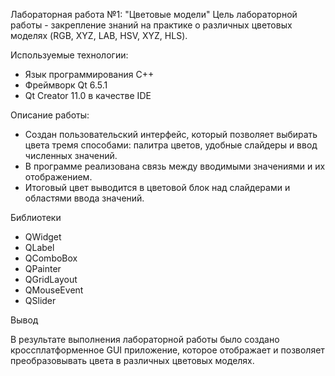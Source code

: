 Лабораторная работа №1: "Цветовые модели"
Цель лабораторной работы - закрепление знаний на практике о различных цветовых моделях (RGB, XYZ, LAB, HSV, XYZ, HLS).

Используемые технологии:
- Язык программирования C++
- Фреймворк Qt 6.5.1
- Qt Creator 11.0 в качестве IDE
  
Описание работы:
- Создан пользовательский интерфейс, который позволяет выбирать цвета тремя способами: палитра цветов, удобные слайдеры и ввод численных значений.
- В программе реализована связь между вводимыми значениями и их отображением.
- Итоговый цвет выводится в цветовой блок над слайдерами и областями ввода значений.
  
Библиотеки
- QWidget
- QLabel
- QComboBox
- QPainter
- QGridLayout
- QMouseEvent
- QSlider

Вывод

В результате выполнения лабораторной работы было создано кроссплатформенное GUI приложение, которое отображает и позволяет преобразовывать цвета в различных цветовых моделях.
